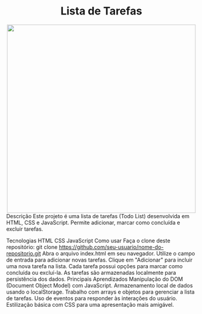 <div align="center">
  <h1>Lista de Tarefas</h1>
  <img src="./todoList.gif" width="500" >
</div>
<div align="left">
Descrição
Este projeto é uma lista de tarefas (Todo List) desenvolvida em HTML, CSS e JavaScript. Permite adicionar, marcar como concluída e excluir tarefas.

Tecnologias
HTML
CSS
JavaScript
Como usar
Faça o clone deste repositório: git clone https://github.com/seu-usuario/nome-do-repositorio.git
Abra o arquivo index.html em seu navegador.
Utilize o campo de entrada para adicionar novas tarefas.
Clique em "Adicionar" para incluir uma nova tarefa na lista.
Cada tarefa possui opções para marcar como concluída ou excluí-la.
As tarefas são armazenadas localmente para persistência dos dados.
Principais Aprendizados
Manipulação do DOM (Document Object Model) com JavaScript.
Armazenamento local de dados usando o localStorage.
Trabalho com arrays e objetos para gerenciar a lista de tarefas.
Uso de eventos para responder às interações do usuário.
Estilização básica com CSS para uma apresentação mais amigável.
</div>